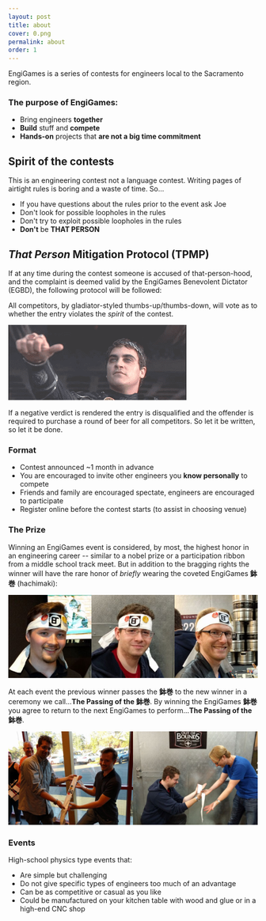 ```yaml
---
layout: post
title: about
cover: 0.png
permalink: about
order: 1
---
```


EngiGames is a series of contests for engineers local to the Sacramento region.

### The purpose of EngiGames:

 - Bring engineers **together**
 - **Build** stuff and **compete**
 - **Hands-on** projects that **are not a big time commitment**

## Spirit of the contests

This is an engineering contest not a language contest. Writing pages of airtight rules is boring and a waste of time. So...

 * If you have questions about the rules prior to the event ask Joe
 * Don't look for possible loopholes in the rules
 * Don't try to exploit possible loopholes in the rules
 * **Don't** be **THAT PERSON**

## *That Person* Mitigation Protocol (TPMP)

If at any time during the contest someone is accused of that-person-hood, and the complaint is deemed valid by the EngiGames Benevolent Dictator (EGBD), the following protocol will be followed:

All competitors, by gladiator-styled thumbs-up/thumbs-down, will vote as to whether the entry violates the *spirit* of the contest.

![thumb](https://raw.githubusercontent.com/EngiGames/engigames.github.io/master/images/thumb.gif "thumb")

If a negative verdict is rendered the entry is disqualified and the offender is required to purchase a round of beer for all competitors. So let it be written, so let it be done.

### Format

 - Contest announced ~1 month in advance
 - You are encouraged to invite other engineers you **know personally** to compete
 - Friends and family are encouraged spectate, engineers are encouraged to participate
 - Register online before the contest starts (to assist in choosing venue)

### The Prize

Winning an EngiGames event is considered, by most, the highest honor in an engineering career -- similar to a nobel prize or a participation ribbon from a middle school track meet. But in addition to the bragging rights the winner will have the rare honor of *briefly* wearing the coveted EngiGames **鉢巻** (hachimaki):

![headband](https://raw.githubusercontent.com/EngiGames/engigames.github.io/master/images/headband.png "headband")

At each event the previous winner passes the **鉢巻** to the new winner in a ceremony we call...**The Passing of the 鉢巻**. By winning the EngiGames **鉢巻** you agree to return to the next EngiGames to perform...**The Passing of the 鉢巻**.

![passing](https://raw.githubusercontent.com/EngiGames/engigames.github.io/master/images/passing.png "passing")

### Events

High-school physics type events that:

 - Are simple but challenging
 - Do not give specific types of engineers too much of an advantage
 - Can be as competitive or casual as you like
 - Could be manufactured on your kitchen table with wood and glue or in a high-end CNC shop
